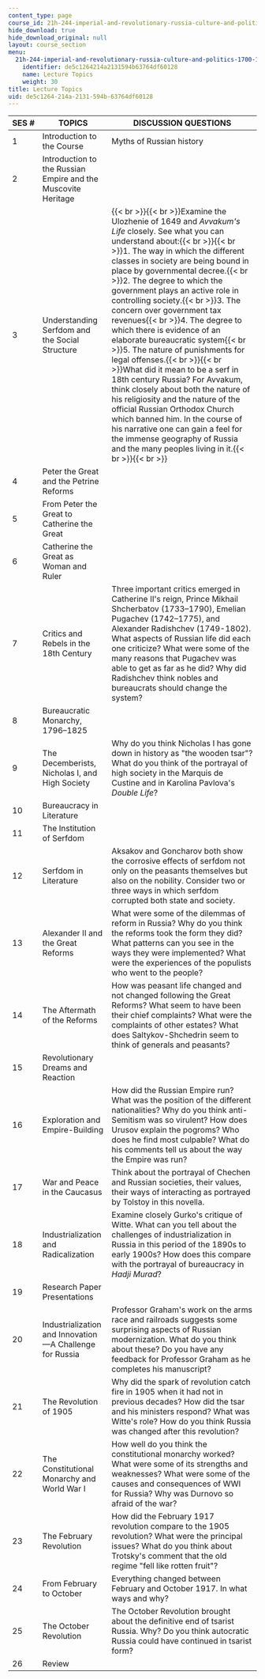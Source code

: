 ```yaml
---
content_type: page
course_id: 21h-244-imperial-and-revolutionary-russia-culture-and-politics-1700-1917-fall-2012
hide_download: true
hide_download_original: null
layout: course_section
menu:
  21h-244-imperial-and-revolutionary-russia-culture-and-politics-1700-1917-fall-2012:
    identifier: de5c1264214a2131594b63764df60128
    name: Lecture Topics
    weight: 30
title: Lecture Topics
uid: de5c1264-214a-2131-594b-63764df60128
---
```


| SES # | TOPICS | DISCUSSION QUESTIONS |
| --- | --- | --- |
| 1 | Introduction to the Course | Myths of Russian history |
| 2 | Introduction to the Russian Empire and the Muscovite Heritage |   |
| 3 | Understanding Serfdom and the Social Structure | {{< br >}}{{< br >}}Examine the Ulozhenie of 1649 and _Avvakum's Life_ closely. See what you can understand about:{{< br >}}{{< br >}}1.  The way in which the different classes in society are being bound in place by governmental decree.{{< br >}}2.  The degree to which the government plays an active role in controlling society.{{< br >}}3.  The concern over government tax revenues{{< br >}}4.  The degree to which there is evidence of an elaborate bureaucratic system{{< br >}}5.  The nature of punishments for legal offenses.{{< br >}}{{< br >}}What did it mean to be a serf in 18th century Russia? For Avvakum, think closely about both the nature of his religiosity and the nature of the official Russian Orthodox Church which banned him. In the course of his narrative one can gain a feel for the immense geography of Russia and the many peoples living in it.{{< br >}}{{< br >}} |
| 4 | Peter the Great and the Petrine Reforms |   |
| 5 | From Peter the Great to Catherine the Great |   |
| 6 | Catherine the Great as Woman and Ruler |   |
| 7 | Critics and Rebels in the 18th Century | Three important critics emerged in Catherine II's reign, Prince Mikhail Shcherbatov (1733–1790), Emelian Pugachev (1742–1775), and Alexander Radishchev (1749-1802). What aspects of Russian life did each one criticize? What were some of the many reasons that Pugachev was able to get as far as he did? Why did Radishchev think nobles and bureaucrats should change the system? |
| 8 | Bureaucratic Monarchy, 1796–1825 |   |
| 9 | The Decemberists, Nicholas I, and High Society | Why do you think Nicholas I has gone down in history as "the wooden tsar"? What do you think of the portrayal of high society in the Marquis de Custine and in Karolina Pavlova's _Double Life_? |
| 10 | Bureaucracy in Literature |   |
| 11 | The Institution of Serfdom |   |
| 12 | Serfdom in Literature | Aksakov and Goncharov both show the corrosive effects of serfdom not only on the peasants themselves but also on the nobility. Consider two or three ways in which serfdom corrupted both state and society. |
| 13 | Alexander II and the Great Reforms | What were some of the dilemmas of reform in Russia? Why do you think the reforms took the form they did? What patterns can you see in the ways they were implemented? What were the experiences of the populists who went to the people? |
| 14 | The Aftermath of the Reforms | How was peasant life changed and not changed following the Great Reforms? What seem to have been their chief complaints? What were the complaints of other estates? What does Saltykov-Shchedrin seem to think of generals and peasants? |
| 15 | Revolutionary Dreams and Reaction |   |
| 16 | Exploration and Empire-Building | How did the Russian Empire run? What was the position of the different nationalities? Why do you think anti-Semitism was so virulent? How does Urusov explain the pogroms? Who does he find most culpable? What do his comments tell us about the way the Empire was run? |
| 17 | War and Peace in the Caucasus | Think about the portrayal of Chechen and Russian societies, their values, their ways of interacting as portrayed by Tolstoy in this novella. |
| 18 | Industrialization and Radicalization | Examine closely Gurko's critique of Witte. What can you tell about the challenges of industrialization in Russia in this period of the 1890s to early 1900s? How does this compare with the portrayal of bureaucracy in _Hadji Murad_? |
| 19 | Research Paper Presentations |   |
| 20 | Industrialization and Innovation—A Challenge for Russia | Professor Graham's work on the arms race and railroads suggests some surprising aspects of Russian modernization. What do you think about these? Do you have any feedback for Professor Graham as he completes his manuscript? |
| 21 | The Revolution of 1905 | Why did the spark of revolution catch fire in 1905 when it had not in previous decades? How did the tsar and his ministers respond? What was Witte's role? How do you think Russia was changed after this revolution? |
| 22 | The Constitutional Monarchy and World War I | How well do you think the constitutional monarchy worked? What were some of its strengths and weaknesses? What were some of the causes and consequences of WWI for Russia? Why was Durnovo so afraid of the war? |
| 23 | The February Revolution | How did the February 1917 revolution compare to the 1905 revolution? What were the principal issues? What do you think about Trotsky's comment that the old regime "fell like rotten fruit"? |
| 24 | From February to October | Everything changed between February and October 1917. In what ways and why? |
| 25 | The October Revolution | The October Revolution brought about the definitive end of tsarist Russia. Why? Do you think autocratic Russia could have continued in tsarist form? |
| 26 | Review |